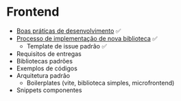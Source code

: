 # Frontend

- [Boas práticas de desenvolvimento](https://github.com/eduzz/front-end/wiki/Boas-pr%C3%A1ticas-no-front-end) ✅
- [Processo de implementação de nova biblioteca](https://github.com/eduzz/front-end/wiki/Processo-de-inclus%C3%A3o-de-biblioteca) ✅
  - Template de issue padrão ✅
- Requisitos de entregas
- Bibliotecas padrões
- Exemplos de códigos
- Arquitetura padrão
  - Boilerplates (vite, biblioteca simples, microfrontend)
- Snippets componentes


